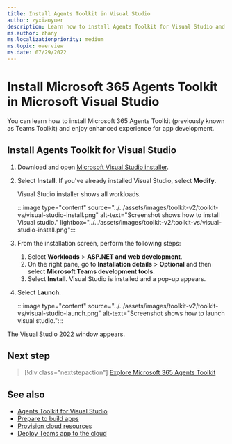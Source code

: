 ```yaml
---
title: Install Agents Toolkit in Visual Studio
author: zyxiaoyuer
description: Learn how to install Agents Toolkit for Visual Studio and to use Visual Studio installer to install the required version of Visual Studio.
ms.author: zhany
ms.localizationpriority: medium
ms.topic: overview
ms.date: 07/29/2022
---
```


# Install Microsoft 365 Agents Toolkit in Microsoft Visual Studio

You can learn how to install Microsoft 365 Agents Toolkit (previously known as Teams Toolkit) and enjoy enhanced experience for app development.

## Install Agents Toolkit for Visual Studio

1. Download and open [Microsoft Visual Studio installer](https://aka.ms/VSDownload).
1. Select **Install**. If you've already installed Visual Studio, select **Modify**.

   Visual Studio installer shows all workloads.

   :::image type="content" source="../../assets/images/toolkit-v2/toolkit-vs/visual-studio-install.png" alt-text="Screenshot shows how to install Visual studio." lightbox="../../assets/images/toolkit-v2/toolkit-vs/visual-studio-install.png":::

1. From the installation screen, perform the following steps:
   1. Select **Workloads** > **ASP.NET and web development**.
   1. On the right pane, go to **Installation details** > **Optional** and then select **Microsoft Teams development tools**.
   1. Select **Install**. Visual Studio is installed and a pop-up appears.

1. Select **Launch**.

   :::image type="content" source="../../assets/images/toolkit-v2/toolkit-vs/visual-studio-launch.png" alt-text="Screenshot shows how to launch visual studio.":::

The Visual Studio 2022 window appears.

## Next step

> [!div class="nextstepaction"]
> [Explore Microsoft 365 Agents Toolkit](explore-Teams-Toolkit-vs.md)

## See also

* [Agents Toolkit for Visual Studio](agents-toolkit-fundamentals-vs.md)
* [Prepare to build apps](build-environments-vs.md)
* [Provision cloud resources](provision-vs.md)
* [Deploy Teams app to the cloud](deploy-vs.md)
